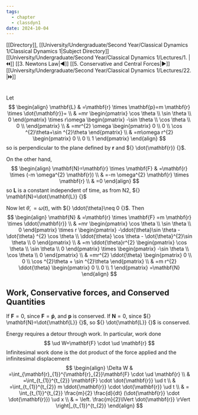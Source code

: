 ```yaml
---
tags:
  - chapter
  - classdyn1
date: 2024-10-04
---
```

[[Directory]], [[University/Undergraduate/Second Year/Classical Dynamics 1/Classical Dynamics 1|Subject Directory]]
[[University/Undergraduate/Second Year/Classical Dynamics 1/Lectures/1. |🞀🞀]] [[3. Newtons Law|◀]] [[5. Conservative and Central Forces|▶]] [[University/Undergraduate/Second Year/Classical Dynamics 1/Lectures/22. |🞂🞂]]
# 
## 
### 
Let 
$$
\begin{align}
 \mathbf{L} & =\mathbf{r} \times  \mathbf{p}=m \mathbf{r} \times  \dot{\mathbf{r}}= \\
  & =mr \begin{pmatrix} \cos \theta \\ \sin \theta \\ 0 \end{pmatrix} \times  r\omega \begin{pmatrix} -\sin \theta \\ \cos \theta \\ 0 \\
 \end{pmatrix}  \\
 & =mr^{2} \omega \begin{pmatrix} 0 \\ 0 \\ \cos ^{2}\theta+\sin ^{2}\theta \end{pmatrix}  \\
 & =m\omega r^{2} \begin{pmatrix} 0 \\ 0 \\ 1 \end{pmatrix} 
 \end{align}
$$
so is perpendicular to the plane defined by $\mathbf{r}$ and ${} \dot{\mathbf{r}} {}$.

On the other hand, 
$$
\begin{align}
\mathbf{N}=\mathbf{r} \times  \mathbf{F} & =\mathbf{r} \times  (-m \omega^{2} \mathbf{r}) \\
 & =-m \omega^{2} \mathbf{r} \times  \mathbf{r} \\
 & =0
\end{align}
$$
so ${} \mathbf{L} {}$ is a constant independent of time, as from N2, ${} \mathbf{N}=\dot{\mathbf{L}} {}$

Now let ${} \dot{\theta},=\omega(t) {}$, with ${} \ddot{\theta}\neq 0 {}$. Then
$$
\begin{align}
\mathbf{N} & =\mathbf{r} \times  \mathbf{F}  =m \mathbf{r} \times  \ddot{\mathbf{r}} \\
 & =mr \begin{pmatrix} \cos \theta \\ \sin \theta \\ 0 \end{pmatrix} \times r \begin{pmatrix} -\ddot{\theta}\sin \theta - \dot{\theta} ^{2} \cos \theta \\ \ddot{\theta} \cos \theta - \dot{\theta}^{2}\sin \theta \\ 0 \end{pmatrix}  \\
 & =m \ddot{\theta}r^{2} \begin{pmatrix} \cos \theta \\ \sin \theta \\ 0 \end{pmatrix}  \times  \begin{pmatrix} -\sin \theta \\ \cos \theta \\ 0 \end{pmatrix}  \\
 & =mr^{2} \ddot{\theta} \begin{pmatrix} 0 \\ 0 \\ \cos ^{2}\theta + \sin ^{2}\theta \end{pmatrix}  \\
 & =m r^{2} \ddot{\theta} \begin{pmatrix} 0 \\ 0 \\ 1 \end{pmatrix} =\mathbf{N}
\end{align}
$$
## Work, Conservative forces, and Conserved Quantities
If ${} \mathbf{F}=0 {}$, since ${} \mathbf{F}=\mathbf{\dot{p}} {}$, and ${} \mathbf{p} {}$ is conserved. 
If ${} \mathbf{N}=0 {}$, since ${} \mathbf{N}=\dot{\mathbf{L}} {}$, so ${} \dot{\mathbf{L}} {}$ is conserved. 

Energy requires a detour through work. In particular, work done
$$
\ud W=\mathbf{F} \cdot  \ud \mathbf{r}
$$
Infinitesimal work done is the dot product of the force applied and the infinitesimal displacement
$$
\begin{align}
 \Delta W  & =\int_{\mathbf{r}_{1}}^{\mathbf{r}_{2}}\mathbf{F} \cdot   \ud \mathbf{r} \\
 & =\int_{t_{1}}^{t_{2}} \mathbf{F} \cdot  \dot{\mathbf{r}} \ud t    \\
 & =\int_{t_{1}}^{t_{2}} m \ddot{\mathbf{r}} \cdot   \dot{\mathbf{r}} \ud t  \\
 & = \int_{t_{1}}^{t_{2}} \frac{m}{2} \frac{d}{dt} (\dot{\mathbf{r}} \cdot  \dot{\mathbf{r}}) \ud x  \\
 & = \left. \frac{m}{2}\lVert \dot{\mathbf{r}} \rVert  \right|_{t_{1}}^{t_{2}}
 \end{align}
$$